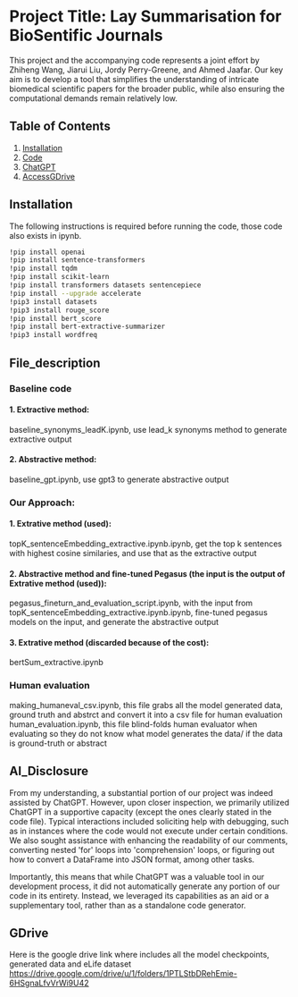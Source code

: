 # Project Title: Lay Summarisation for BioSentific Journals

This project and the accompanying code represents a joint effort by Zhiheng Wang, Jiarui Liu, Jordy Perry-Greene, and Ahmed Jaafar. Our key aim is to develop a tool that simplifies the understanding of intricate biomedical scientific papers for the broader public, while also ensuring the computational demands remain relatively low.

## Table of Contents

1. [Installation](#installation)
2. [Code](#file_description)
3. [ChatGPT](#AI_Disclosure)
4. [AccessGDrive](#GDrive)


## Installation

The following instructions is required before running the code, those code also exists in ipynb.

```bash
!pip install openai
!pip install sentence-transformers
!pip install tqdm
!pip install scikit-learn
!pip install transformers datasets sentencepiece
!pip install --upgrade accelerate
!pip3 install datasets
!pip3 install rouge_score
!pip install bert_score
!pip install bert-extractive-summarizer
!pip3 install wordfreq
```
## File_description
### Baseline code
#### 1. Extractive method: 
baseline_synonyms_leadK.ipynb, use lead_k synonyms method to generate extractive output
#### 2. Abstractive method: 
baseline_gpt.ipynb, use gpt3 to generate abstractive output

### Our Approach:
#### 1. Extrative method (used): 
topK_sentenceEmbedding_extractive.ipynb.ipynb, get the top k sentences with highest cosine similaries, and use that as the extractive output


#### 2. Abstractive method and fine-tuned Pegasus (the input is the output of Extrative method (used)): 
pegasus_fineturn_and_evaluation_script.ipynb, with the input from topK_sentenceEmbedding_extractive.ipynb.ipynb, fine-tuned pegasus models on the input, and generate the abstractive output

#### 3. Extrative method (discarded because of the cost):  
bertSum_extractive.ipynb

### Human evaluation
making_humaneval_csv.ipynb, this file grabs all the model generated data, ground truth and abstrct and convert it into a csv file for human evaluation <br>
human_evaluation.ipynb, this file blind-folds human evaluator when evaluating so they do not know what model generates the data/ if the data is ground-truth or abstract

## AI_Disclosure
From my understanding, a substantial portion of our project was indeed assisted by ChatGPT. However, upon closer inspection, we primarily utilized ChatGPT in a supportive capacity (except the ones clearly stated in the code file). Typical interactions included soliciting help with debugging, such as in instances where the code would not execute under certain conditions. We also sought assistance with enhancing the readability of our comments, converting nested 'for' loops into 'comprehension' loops, or figuring out how to convert a DataFrame into JSON format, among other tasks. 

Importantly, this means that while ChatGPT was a valuable tool in our development process, it did not automatically generate any portion of our code in its entirety. Instead, we leveraged its capabilities as an aid or a supplementary tool, rather than as a standalone code generator.

## GDrive
Here is the google drive link where includes all the model checkpoints, generated data and eLife dataset
https://drive.google.com/drive/u/1/folders/1PTLStbDRehEmie-6HSgnaLfvVrWi9U42

